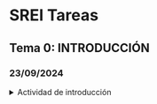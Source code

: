 
# SREI Tareas

## Tema 0: INTRODUCCIÓN

### 23/09/2024

<details>

<summary>Actividad de introducción</summary>

> * [ ] [HTTP Introduction](/Tema0/Actividades/1.1_HTTP.md)
> * [ ] [UDP and TCP: Comparison of Transport Protocols](/Tema0/Actividades/1.2_UDPTCP.md)
> * [ ] [Práctica telnet/http](/Tema0/Actividades/1.3_TelnetHTTP.md)
> * [ ] [Usando cURL](/Tema0/Actividades/1.4_cURL.md)
> * [ ] [Práctica servidor web](/Tema0/Actividades/1.5_ServWeb.md)            
> * [ ] [Repositorio GitHub](/Tema0/Actividades/1.6_GitHub.md)

</details>
